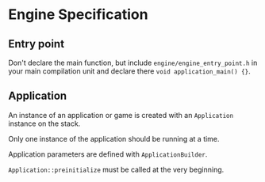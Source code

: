 # Engine Specification

## Entry point

Don't declare the main function, but include `engine/engine_entry_point.h` in your main compilation unit and declare there `void application_main() {}`.

## Application

An instance of an application or game is created with an `Application` instance on the stack.

Only one instance of the application should be running at a time.

Application parameters are defined with `ApplicationBuilder`.

`Application::preinitialize` must be called at the very beginning.
